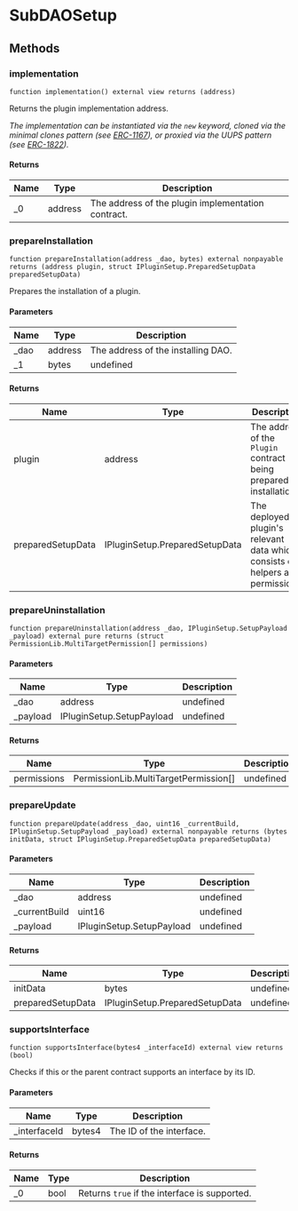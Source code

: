# SubDAOSetup









## Methods

### implementation

```solidity
function implementation() external view returns (address)
```

Returns the plugin implementation address.

*The implementation can be instantiated via the `new` keyword, cloned via the minimal clones pattern (see [ERC-1167](https://eips.ethereum.org/EIPS/eip-1167)), or proxied via the UUPS pattern (see [ERC-1822](https://eips.ethereum.org/EIPS/eip-1822)).*


#### Returns

| Name | Type | Description |
|---|---|---|
| _0 | address | The address of the plugin implementation contract. |

### prepareInstallation

```solidity
function prepareInstallation(address _dao, bytes) external nonpayable returns (address plugin, struct IPluginSetup.PreparedSetupData preparedSetupData)
```

Prepares the installation of a plugin.



#### Parameters

| Name | Type | Description |
|---|---|---|
| _dao | address | The address of the installing DAO. |
| _1 | bytes | undefined |

#### Returns

| Name | Type | Description |
|---|---|---|
| plugin | address | The address of the `Plugin` contract being prepared for installation. |
| preparedSetupData | IPluginSetup.PreparedSetupData | The deployed plugin&#39;s relevant data which consists of helpers and permissions. |

### prepareUninstallation

```solidity
function prepareUninstallation(address _dao, IPluginSetup.SetupPayload _payload) external pure returns (struct PermissionLib.MultiTargetPermission[] permissions)
```





#### Parameters

| Name | Type | Description |
|---|---|---|
| _dao | address | undefined |
| _payload | IPluginSetup.SetupPayload | undefined |

#### Returns

| Name | Type | Description |
|---|---|---|
| permissions | PermissionLib.MultiTargetPermission[] | undefined |

### prepareUpdate

```solidity
function prepareUpdate(address _dao, uint16 _currentBuild, IPluginSetup.SetupPayload _payload) external nonpayable returns (bytes initData, struct IPluginSetup.PreparedSetupData preparedSetupData)
```





#### Parameters

| Name | Type | Description |
|---|---|---|
| _dao | address | undefined |
| _currentBuild | uint16 | undefined |
| _payload | IPluginSetup.SetupPayload | undefined |

#### Returns

| Name | Type | Description |
|---|---|---|
| initData | bytes | undefined |
| preparedSetupData | IPluginSetup.PreparedSetupData | undefined |

### supportsInterface

```solidity
function supportsInterface(bytes4 _interfaceId) external view returns (bool)
```

Checks if this or the parent contract supports an interface by its ID.



#### Parameters

| Name | Type | Description |
|---|---|---|
| _interfaceId | bytes4 | The ID of the interface. |

#### Returns

| Name | Type | Description |
|---|---|---|
| _0 | bool | Returns `true` if the interface is supported. |




